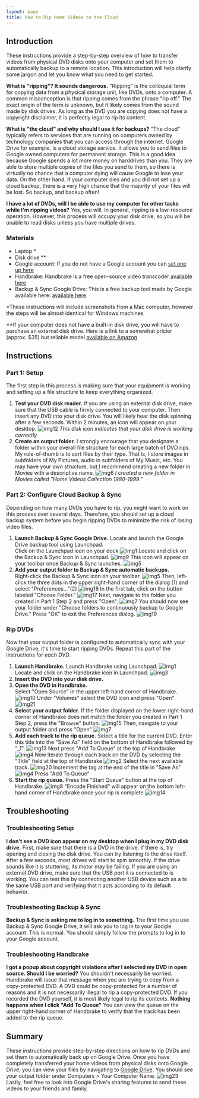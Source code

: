 ```yaml
---
layout: page
title: How to Rip Home Videos to the Cloud
---
```


## Introduction

These instructions provide a step-by-step overview of how to transfer videos from physical DVD disks onto your computer and set them to automatically backup to a remote location. This introduction will help clarify some jargon and let you know what you need to get started.

**What is "ripping"? It sounds dangerous.** "Ripping" is the colloquial term for copying data from a physical storage unit, like DVDs, onto a computer. A common misconception is that ripping comes from the phrase "rip off." The exact origin of the term is unknown, but it likely comes from the sound made by disk drives. As long as the DVD you are copying does not have a copyright disclaimer, it is perfectly legal to rip its content.

**What is "the cloud" and why should I use it for backups?** "The cloud" typically refers to services that are running on computers owned by technology companies that you can access through the internet. Google Drive for example, is a cloud storage service. It allows you to send files to Google owned computers for permanent storage. This is a good idea because Google spends a lot more money on harddrives than you. They are able to store multiple copies of the files you send to them, so there is virtually no chance that a computer dying will cause Google to lose your data. On the other hand, if your computer dies and you did not set up a cloud backup, there is a very high chance that the majority of your files will be lost. So backup, and backup often!

**I have a lot of DVDs, will I be able to use my computer for other tasks while I'm ripping videos?** Yes, you will. In general, ripping is a low-resource operation. However, this process will occupy your disk drive, so you will be unable to read disks unless you have multiple drives.


### Materials

* Laptop \*
* Disk drive \*\*
* Google account: If you do not have a Google account you can [set one up here](https://www.google.com/account/about/)
* Handbrake: Handbrake is a free open-source video transcoder [available here](https://handbrake.fr/)
* Backup & Sync Google Drive: This is a free backup tool made by Google available here: [available here](https://www.google.com/intl/en_gh/drive/download/)


\*These instructions will include screenshots from a Mac computer, however the steps will be almost identical for Windows machines


\*\*If your computer does not have a built-in disk drive, you will have to purchase an external disk drive. Here is a link to a somewhat pricier (approx. $35) but reliable model [available on Amazon](https://www.amazon.com/ASUS-ZenDrive-External-Compatible-BackItUp/dp/B076CY7PW5/ref=sxin_10)

## Instructions
### Part 1: Setup
The first step in this process is making sure that your equipment is working and setting up a file structure to keep everything organized.

1. **Test your DVD disk reader.** If you are using an external disk drive, make sure that the USB cable is firmly connected to your computer. Then insert any DVD into your disk drive. You will likely hear the disk spinning after a few seconds. Within 2 minutes, an icon will appear on your desktop.
![img12](images/image12.png)
*This disk icon indicates that your disk drive is working correctly*
2. **Create an output folder.** I strongly encourage that you designate a folder within your overall file structure for each large batch of DVD rips. My rule-of-thumb is to sort files by their type. That is, I store images in subfolders of My Pictures, audio in subfolders of My Music, etc. You may have your own structure, but I recommend creating a new folder in Movies with a descriptive name.
![img6](images/image6.png)
*I created a new folder in Movies called "Home Videos Collection 1990-1999."*

### Part 2: Configure Cloud Backup & Sync
Depending on how many DVDs you have to rip, you might want to work on this process over several days. Therefore, you should set up a cloud backup system before you begin ripping DVDs to minimize the risk of losing video files.
1. **Launch Backup & Sync Google Drive.**
Locate and launch the Google Drive backup tool using Launchpad.\
Click on the Launchpad icon on your dock
![img1](images/image1.png)
Locate and click on the Backup & Sync icon in Launchpad.
![img9](images/image9.png)
This icon will appear on your toolbar once Backup & Sync launches.
![img5](images/image5.png)
2. **Add your output folder to Backup & Sync automatic backups.**\
Right-click the Backup & Sync icon on your toolbar.
![img5](images/image5.png)
Then, left-click the three dots in the upper right-hand corner of the dialog (1) and select "Preferences..."(2)
![img18](images/image18.png)
In the first tab, click on the button labeled "Choose Folder."
![img17](images/image17.png)
Next, navigate to the folder you created in Part 1 Step 2 and press "Open".
![img7](images/image7.png)
You should now see your folder under "Choose folders to continuously backup to Google Drive." Press "OK" to exit the Preferences dialog.
![img19](images/image19.png)

### Rip DVDs
Now that your output folder is configured to automatically sync with your Google Drive, it's time to start ripping DVDs. Repeat this part of the instructions for *each DVD*.
1. **Launch Handbrake.** Launch Handbrake using Launchpad.
![img1](images/image1.png)
Locate and click on the Handbrake icon in Launchpad.
![img3](images/image3.png)
2. **Insert the DVD into your disk drive.**
3. **Open the DVD in Handbrake.**\
Select "Open Source" in the upper left-hand corner of Handbrake.
![img10](images/image10.png)
Under "Volumes" select the DVD icon and press "Open"
![img21](images/image21.png)
4. **Select your output folder.**
If the folder displayed on the lower right-hand corner of Handbrake does not match the folder you created in Part 1 Step 2, press the "Browse" button.
![img15](images/image15.png)
Then, navigate to your output folder and press "Open"
![img7](images/image7.png)
5. **Add each track to the rip queue.**
Select a title for the current DVD. Enter this title into the "Save As" field on the bottom of Handbrake followed by "\_1".
![img13](images/image13.png)
Next press "Add To Queue" at the top of Handbrake
![img4](images/image4.png)
Now iterate through each track on the DVD by selecting the "Title" field at the top of Handbrake
![img2](images/image2.png)
Select the next available track.
![img20](images/image20.png)
Increment the tag at the end of the title in "Save As"
![img4](images/image4.png)
Press "Add To Queue"
6. **Start the rip queue.**
Press the "Start Queue" button at the top of Handbrake.
![img8](images/image8.png)
"Encode Finished" will appear on the bottom left-hand corner of Handbrake once your rip is complete
![img14](images/image14.png)


## Troubleshooting
### Troubleshooting Setup
**I don't see a DVD icon appear on my desktop when I plug in my DVD disk drive.** First, make sure that there is a DVD in the drive. If there is, try opening and closing the disk drive. You can try listening to the drive itself. After a few seconds, most drives will start to spin smoothly. If the drive sounds like it is stuttering, its motor may be failing. If you are using an external DVD drive, make sure that the USB port it is connected to is working. You can test this by connecting another USB device such as a to the same USB port and verifying that it acts according to its default behavior.
### Troubleshooting Backup & Sync
**Backup & Sync is asking me to log in to something.** The first time you use Backup & Sync Google Drive, it will ask you to log in to your Google account. This is normal. You should simply follow the prompts to log in to your Google account.
### Troubleshooting Handbrake
**I got a popup about copyright violations after I selected my DVD in open source. Should I be worried?** You shouldn't necessarily be worried. Handbrake will issue that message when you are trying to copy from a copy-protected DVD. A DVD could be copy-protected for a number of reasons and it is not necessarily illegal to rip a copy-protected DVD. If you recorded the DVD yourself, it is most likely legal to rip its contents.
**Nothing happens when I click "Add To Queue"** You can view the queue on the upper right-hand corner of Handbrake to verify that the track has been added to the rip queue.
## Summary
These instructions provide step-by-step directions on how to rip DVDs and set them to automatically back up on Google Drive. Once you have completely transferred your home videos from physical disks onto Google Drive, you can view your files by navigating to [Google Drive](http://drive.google.com). You should see your output folder under Computers \> Your Computer Name.
![img23](images/image23.png)
Lastly, feel free to look into Google Drive's sharing features to send these videos to your friends and family. 
